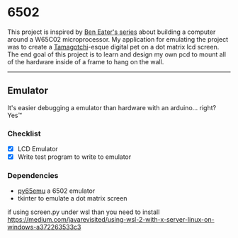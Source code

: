 
# 6502
This project is inspired by [Ben Eater's series](https://www.youtube.com/playlist?list=PLowKtXNTBypFbtuVMUVXNR0z1mu7dp7eH) about building a computer around a W65C02 microprocessor. My application for emulating the project was to create a [Tamagotchi](https://tamagotchi.fandom.com/wiki/Tamagotchi_(1996_Pet))-esque digital pet on a dot matrix lcd screen. The end goal of this project is to learn and design my own pcd to mount all of the hardware inside of a frame to hang on the wall.

---
## Emulator

It's easier debugging a emulator than hardware with an arduino... right? Yes™

### Checklist
- [x] LCD Emulator
- [x] Write test program to write to emulator

### Dependencies
- [py65emu](https://github.com/docmarionum1/py65emu/blob/master/README.rst) a 6502 emulator
- tkinter to emulate a dot matrix screen

if using screen.py under wsl than you need to install https://medium.com/javarevisited/using-wsl-2-with-x-server-linux-on-windows-a372263533c3

